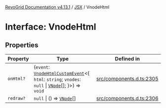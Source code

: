 [RevoGrid Documentation v4.13.1](README.md) / [JSX](Namespace.JSX.md) / VnodeHtml

# Interface: VnodeHtml

## Properties

| Property | Type | Defined in |
| ------ | ------ | ------ |
| `onHtml?` | (`event`: [`VnodeHtmlCustomEvent`](Interface.VnodeHtmlCustomEvent.md)\<\{ `html`: `string`; `vnodes`: `null` \| [`VNode`](Interface.VNode.md)[]; \}\>) => `void` | [src/components.d.ts:2305](https://github.com/revolist/revogrid/blob/4ebc7221c475d12b7f731e54908af9eefb855c73/src/components.d.ts#L2305) |
| `redraw?` | `null` \| () => [`VNode`](Interface.VNode.md)[] | [src/components.d.ts:2306](https://github.com/revolist/revogrid/blob/4ebc7221c475d12b7f731e54908af9eefb855c73/src/components.d.ts#L2306) |
